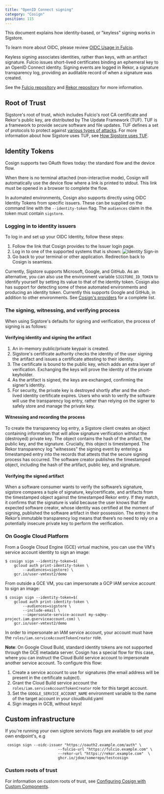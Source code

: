 ```yaml
---
title: "OpenID Connect signing"
category: "Cosign"
position: 115
---
```


This document explains how identity-based, or "keyless" signing works in Sigstore.

To learn more about OIDC, please review [OIDC Usage in Fulcio](/fulcio/oidc-in-fulcio/).

Keyless signing associates identities, rather than keys, with an artifact signature. Fulcio issues short-lived certificates binding an ephemeral key to an OpenID Connect identity. Signing events are logged in Rekor, a signature transparency log, providing an auditable record of when a signature was created.

See the [Fulcio repository](https://github.com/sigstore/fulcio) and [Rekor repository](https://github.com/sigstore/rekor) for more information.

## Root of Trust

Sigstore's root of trust, which includes Fulcio's root CA certificate and Rekor's public key, are distributed by The Update Framework (TUF). TUF is a framework to provide secure software and file updates. TUF defines a set of protocols to protect against [various types of attacks](https://theupdateframework.io/security/). For more information about how Sigstore uses TUF, see [How Sigstore uses TUF](https://dlorenc.medium.com/using-the-update-framework-in-sigstore-dc393cfe6b52).

## Identity Tokens

Cosign supports two OAuth flows today: the standard flow and the device flow.

When there is no terminal attached (non-interactive mode), Cosign will automatically use the device flow where a link is printed to stdout. This link must be opened in a browser to complete the flow.

In automated environments, Cosign also supports directly using OIDC Identity Tokens from specific issuers. These can be supplied on the command line with the `--identity-token` flag. The `audiences` claim in the token must contain `sigstore`.

### Logging in to identity issuers

To log in and set up your OIDC Identity, follow these steps:

1. Follow the link that Cosign provides to the Issuer login page.
2. Log in to one of the supported systems that is shown:
![Identity Sign-in](/cosign_identity_login.png)
3. Go back to your terminal or other application. Redirection back to Cosign is seamless.

Currently, Sigstore supports Microsoft, Google, and GitHub. As an alternative, you can also use the environment variable `SIGSTORE_ID_TOKEN` to identify yourself by setting its value to that of the identity token. Cosign also has support for detecting some of these automated environments and producing an identity token. Currently this supports Google and GitHub, in addition to other environments. See [Cosign's providers](https://github.com/sigstore/cosign/tree/main/pkg/providers) for a complete list.

### The signing, witnessing, and verifying process

When using Sigstore's defaults for signing and verification, the process of signing is as follows:

#### Verifying identity and signing the artifact

1) An in-memory public/private keypair is created. 
2) Sigstore's certificate authority checks the identity of the user signing the artifact and issues a certificate attesting to their identity. 
3) The certificate is bound to the public key, which adds an extra layer of verification. Exchanging the keys will prove the identity of the private keyholder. 
4) As the artifact is signed, the keys are exchanged, confirming the signer’s identity. 
5) For security, the private key is destroyed shortly after and the short-lived identity certificate expires. Users who wish to verify the software will use the transparency log entry, rather than relying on the signer to safely store and manage the private key.

#### Witnessing and recording the process

To create the transparency log entry, a Sigstore client creates an object containing information that will allow signature verification without the (destroyed) private key. The object contains the hash of the artifact, the public key, and the signature. Crucially, this object is timestamped. The Rekor transparency log "witnesses" the signing event by entering a timestamped entry into the records that attests that the secure signing process has occurred. The software creator publishes the timestamped object, including the hash of the artifact, public key, and signature.

#### Verifying the signed artifact

When a software consumer wants to verify the software’s signature, sigstore compares a tuple of signature, key/certificate, and artifacts from the timestamped object against the timestamped Rekor entry. If they match, it confirms that the signature is valid because the user knows that the expected software creator, whose identity was certified at the moment of signing, published the software artifact in their possession. The entry in the Rekor’s immutable transparency log means that there’s no need to rely on a potentially insecure private key to perform the verification. 

### On Google Cloud Platform

From a Google Cloud Engine (GCE) virtual machine, you can use the VM's service account identity to sign an image:

```shell
$ cosign sign --identity-token=$(
    gcloud auth print-identity-token \
        --audiences=sigstore) \
    gcr.io/user-vmtest2/demo
```

From outside a GCE VM, you can impersonate a GCP IAM service account to sign an image:

```shell
$ cosign sign --identity-token=$(
    gcloud auth print-identity-token \
        --audiences=sigstore \
        --include-email \
        --impersonate-service-account my-sa@my-project.iam.gserviceaccount.com) \
    gcr.io/user-vmtest2/demo
```

In order to impersonate an IAM service account, your account must have the `roles/iam.serviceAccountTokenCreator` role.

**Note**: On Google Cloud Build, standard identity tokens are not supported through the GCE metadata server. Cosign has a special flow for this case, where you can instruct the Cloud Build service account to impersonate another service account. To configure this flow:

1. Create a service account to use for signatures (the email address will be present in the certificate subject).
2. Grant the Cloud Build service account the `roles/iam.serviceAccountTokenCreator` role for this target account.
3. Set the `GOOGLE_SERVICE_ACCOUNT_NAME` environment variable to the name of the target account in your cloudbuild.yaml
4. Sign images in GCB, without keys!

## Custom infrastructure

If you're running your own sigtore services flags are available to set your own endpoint's, e.g

```
 cosign sign --oidc-issuer "https://oauth2.example.com/auth" \
                        --fulcio-url "https://fulcio.example.com" \
                        --rekor-url "https://rekor.example.com"  \
                        ghcr.io/jdoe/somerepo/testcosign

```

### Custom roots of trust

For information on custom roots of trust, see [Configuring Cosign with Custom Components](/cosign/custom_components/).


